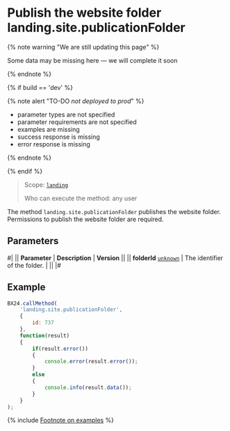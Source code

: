 # Publish the website folder landing.site.publicationFolder

{% note warning "We are still updating this page" %}

Some data may be missing here — we will complete it soon

{% endnote %}

{% if build == 'dev' %}

{% note alert "TO-DO _not deployed to prod_" %}

- parameter types are not specified
- parameter requirements are not specified
- examples are missing
- success response is missing
- error response is missing

{% endnote %}

{% endif %}

> Scope: [`landing`](../../scopes/permissions.md)
>
> Who can execute the method: any user

The method `landing.site.publicationFolder` publishes the website folder. Permissions to publish the website folder are required.

## Parameters

#|
|| **Parameter** | **Description** | **Version** ||
|| **folderId**
[`unknown`](../../data-types.md) | The identifier of the folder. | ||
|#

## Example

```js
BX24.callMethod(
    'landing.site.publicationFolder',
    {
        id: 737
    },
    function(result)
    {
        if(result.error())
        {
            console.error(result.error());
        }
        else
        {
            console.info(result.data());
        }
    }
);
```

{% include [Footnote on examples](../../../_includes/examples.md) %}
